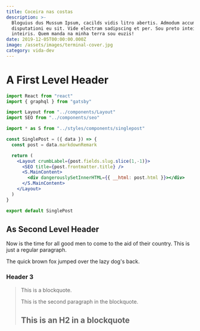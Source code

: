 ```yaml
---
title: Coceira nas costas
description: >-
  Bloguius dus Mussum Ipsum, cacilds vidis litro abertis. Admodum accumsan
  disputationi eu sit. Vide electram sadipscing et per. Sou preto inteiris,
  inteiris. Quem manda na minha terra sou euzis!
date: 2019-12-05T00:00:00.000Z
image: /assets/images/terminal-cover.jpg
category: vida-dev
---
```


A First Level Header
====================

```jsx
import React from "react"
import { graphql } from "gatsby"

import Layout from "../components/Layout"
import SEO from "../components/seo"

import * as S from "../styles/components/singlepost"

const SinglePost = ({ data }) => {
  const post = data.markdownRemark

  return (
    <Layout crumbLabel={post.fields.slug.slice(1,-1)}>
      <SEO title={post.frontmatter.title} />
      <S.MainContent>
        <div dangerouslySetInnerHTML={{ __html: post.html }}></div>
      </S.MainContent>
    </Layout>
  )
}

export default SinglePost
```

As Second Level Header
---------------------

Now is the time for all good men to come to
the aid of their country. This is just a
regular paragraph.

The quick brown fox jumped over the lazy
dog's back.

### Header 3

> This is a blockquote.
> 
> This is the second paragraph in the blockquote.
>
> ## This is an H2 in a blockquote
